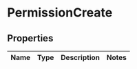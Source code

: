 # PermissionCreate

## Properties
Name | Type | Description | Notes
------------ | ------------- | ------------- | -------------
